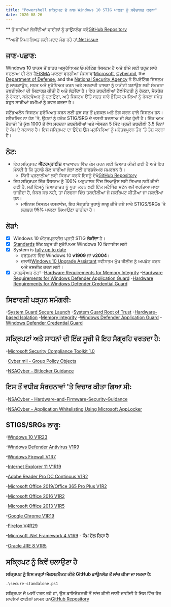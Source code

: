 ```yaml
---
title: "Powershell ਸਕ੍ਰਿਪਟ ਦੇ ਨਾਲ Windows 10 STIG ਪਾਲਣਾ ਨੂੰ ਸਵੈਚਾਲਤ ਕਰਨਾ"
date: 2020-08-26
---
```


** ਤੋਂ ਸਾਰੀਆਂ ਲੋੜੀਂਦੀਆਂ ਫਾਈਲਾਂ ਨੂੰ ਡਾਊਨਲੋਡ ਕਰੋ[GitHub Repository](https://github.com/simeononsecurity/Standalone-Windows-STIG-Script)

**ਅਸੀਂ ਨਿਮਨਲਿਖਤ ਲਈ ਮਦਦ ਮੰਗ ਰਹੇ ਹਾਂ[.Net issue](https://github.com/simeononsecurity/W10-Optimize-and-Harden/issues/3) 

## ਜਾਣ-ਪਛਾਣ:

Windows 10 ਬਾਕਸ ਤੋਂ ਬਾਹਰ ਅਸੁਰੱਖਿਅਤ ਓਪਰੇਟਿੰਗ ਸਿਸਟਮ ਹੈ ਅਤੇ ਬੀਮੇ ਲਈ ਬਹੁਤ ਸਾਰੇ ਬਦਲਾਅ ਦੀ ਲੋੜ ਹੈ[FISMA](https://www.cisa.gov/federal-information-security-modernization-act) ਪਾਲਣਾ
ਵਰਗੀਆਂ ਸੰਸਥਾਵਾਂ[Microsoft](https://microsoft.com), [Cyber.mil](https://public.cyber.mil), the [Department of Defense](https://dod.gov), and the [National Security Agency](https://www.nsa.gov/) ਨੇ ਓਪਰੇਟਿੰਗ ਸਿਸਟਮ ਨੂੰ ਲਾਕਡਾਊਨ, ਸਖ਼ਤ ਅਤੇ ਸੁਰੱਖਿਅਤ ਕਰਨ ਅਤੇ ਸਰਕਾਰੀ ਪਾਲਣਾ ਨੂੰ ਯਕੀਨੀ ਬਣਾਉਣ ਲਈ ਸੰਰਚਨਾ ਤਬਦੀਲੀਆਂ ਦੀ ਸਿਫ਼ਾਰਸ਼ ਕੀਤੀ ਹੈ ਅਤੇ ਲੋੜੀਂਦਾ ਹੈ। ਇਹ ਤਬਦੀਲੀਆਂ ਟੈਲੀਮੈਟਰੀ ਨੂੰ ਰੋਕਣਾ, ਮੈਕਰੋਜ਼ ਨੂੰ ਰੋਕਣਾ, ਬਲੋਟਵੇਅਰ ਨੂੰ ਹਟਾਉਣਾ, ਅਤੇ ਸਿਸਟਮ ਉੱਤੇ ਬਹੁਤ ਸਾਰੇ ਭੌਤਿਕ ਹਮਲਿਆਂ ਨੂੰ ਰੋਕਣਾ ਸਮੇਤ ਬਹੁਤ ਸਾਰੀਆਂ ਕਮੀਆਂ ਨੂੰ ਕਵਰ ਕਰਦਾ ਹੈ।

ਸਟੈਂਡਅਲੋਨ ਸਿਸਟਮ ਸੁਰੱਖਿਅਤ ਕਰਨ ਲਈ ਕੁਝ ਸਭ ਤੋਂ ਮੁਸ਼ਕਲ ਅਤੇ ਤੰਗ ਕਰਨ ਵਾਲੇ ਸਿਸਟਮ ਹਨ। ਸਵੈਚਲਿਤ ਨਾ ਹੋਣ 'ਤੇ, ਉਹਨਾਂ ਨੂੰ ਹਰੇਕ STIG/SRG ਦੇ ਦਸਤੀ ਬਦਲਾਅ ਦੀ ਲੋੜ ਹੁੰਦੀ ਹੈ। ਇੱਕ ਆਮ ਤੈਨਾਤੀ 'ਤੇ ਕੁੱਲ 1000 ਤੋਂ ਵੱਧ ਸੰਰਚਨਾ ਤਬਦੀਲੀਆਂ ਅਤੇ ਔਸਤਨ 5 ਮਿੰਟ ਪ੍ਰਤੀ ਤਬਦੀਲੀ 3.5 ਦਿਨਾਂ ਦੇ ਕੰਮ ਦੇ ਬਰਾਬਰ ਹੈ। ਇਸ ਸਕ੍ਰਿਪਟ ਦਾ ਉਦੇਸ਼ ਉਸ ਪ੍ਰਕਿਰਿਆ ਨੂੰ ਮਹੱਤਵਪੂਰਨ ਤੌਰ 'ਤੇ ਤੇਜ਼ ਕਰਨਾ ਹੈ।

## ਨੋਟ:

- ਇਹ ਸਕ੍ਰਿਪਟ **ਐਂਟਰਪ੍ਰਾਈਜ਼** ਵਾਤਾਵਰਨ ਵਿੱਚ ਕੰਮ ਕਰਨ ਲਈ ਤਿਆਰ ਕੀਤੀ ਗਈ ਹੈ ਅਤੇ ਇਹ ਮੰਨਦੀ ਹੈ ਕਿ ਤੁਹਾਡੇ ਕੋਲ ਸਾਰੀਆਂ ਲੋੜਾਂ ਲਈ ਹਾਰਡਵੇਅਰ ਸਮਰਥਨ ਹੈ।
  - ਨਿੱਜੀ ਪ੍ਰਣਾਲੀਆਂ ਲਈ ਕਿਰਪਾ ਕਰਕੇ ਇਸਨੂੰ ਦੇਖੋ[GitHub Repository](https://github.com/simeononsecurity/W10-Optimize-and-Harden)
- ਇਹ ਸਕ੍ਰਿਪਟ ਇੱਕ ਸਿਸਟਮ ਨੂੰ 100% ਅਨੁਪਾਲਨ ਵਿੱਚ ਲਿਆਉਣ ਲਈ ਤਿਆਰ ਨਹੀਂ ਕੀਤੀ ਗਈ ਹੈ, ਸਗੋਂ ਇਸਨੂੰ ਜ਼ਿਆਦਾਤਰ ਨੂੰ ਪੂਰਾ ਕਰਨ ਲਈ ਇੱਕ ਸਟੈਪਿੰਗ ਸਟੋਨ ਵਜੋਂ ਵਰਤਿਆ ਜਾਣਾ ਚਾਹੀਦਾ ਹੈ, ਜੇਕਰ ਸਭ ਨਹੀਂ, ਤਾਂ ਸੰਰਚਨਾ ਵਿੱਚ ਤਬਦੀਲੀਆਂ ਜੋ ਸਕਰਿਪਟ ਕੀਤੀਆਂ ਜਾ ਸਕਦੀਆਂ ਹਨ।
  - ਮਾਇਨਸ ਸਿਸਟਮ ਦਸਤਾਵੇਜ਼, ਇਹ ਸੰਗ੍ਰਹਿ ਤੁਹਾਨੂੰ ਲਾਗੂ ਕੀਤੇ ਗਏ ਸਾਰੇ STIGS/SRGs 'ਤੇ ਲਗਭਗ 95% ਪਾਲਣਾ ਲਿਆਉਣਾ ਚਾਹੀਦਾ ਹੈ।

## ਲੋੜਾਂ:
- [X] Windows 10 ਐਂਟਰਪ੍ਰਾਈਜ਼ ਪ੍ਰਤੀ STIG **ਲੋੜੀਂਦਾ** ਹੈ।
-[x] [Standards](https://docs.microsoft.com/en-us/windows-hardware/design/device-experiences/oem-highly-secure) ਇੱਕ ਬਹੁਤ ਹੀ ਸੁਰੱਖਿਅਤ Windows 10 ਡਿਵਾਈਸ ਲਈ
-[x] System is [fully up to date](https://support.microsoft.com/en-gb/help/4027667/windows-10-update)
  - ਵਰਤਮਾਨ ਵਿੱਚ Windows 10 **v1909** ਜਾਂ **v2004**।
  - ਚਲਾਓ[Windows 10 Upgrade Assistant](https://support.microsoft.com/en-us/help/3159635/windows-10-update-assistant) ਨਵੀਨਤਮ ਮੁੱਖ ਰੀਲੀਜ਼ ਨੂੰ ਅਪਡੇਟ ਕਰਨ ਅਤੇ ਤਸਦੀਕ ਕਰਨ ਲਈ।
- [X] ਹਾਰਡਵੇਅਰ ਲੋੜਾਂ
  -[Hardware Requirements for Memory Integrity](https://docs.microsoft.com/en-us/windows/security/threat-protection/device-guard/requirements-and-deployment-planning-guidelines-for-virtualization-based-protection-of-code-integrity#baseline-protections) 
  -[Hardware Requirements for Windows Defender Application Guard](https://docs.microsoft.com/en-us/windows/security/threat-protection/windows-defender-application-guard/reqs-wd-app-guard)
  -[Hardware Requirements for Windows Defender Credential Guard](https://docs.microsoft.com/en-us/windows/security/identity-protection/credential-guard/credential-guard-requirements)
  
## ਸਿਫਾਰਸ਼ੀ ਪੜ੍ਹਨ ਸਮੱਗਰੀ:
  -[System Guard Secure Launch](https://docs.microsoft.com/en-us/windows/security/threat-protection/windows-defender-system-guard/system-guard-secure-launch-and-smm-protection#requirements-met-by-system-guard-enabled-machines)
  -[System Guard Root of Trust](https://docs.microsoft.com/en-us/windows/security/threat-protection/windows-defender-system-guard/system-guard-how-hardware-based-root-of-trust-helps-protect-windows)
  -[Hardware-based Isolation](https://docs.microsoft.com/en-us/windows/security/threat-protection/microsoft-defender-atp/overview-hardware-based-isolation)
  -[Memory integrity](https://docs.microsoft.com/en-us/windows/security/threat-protection/device-guard/memory-integrity)
  -[Windows Defender Application Guard](https://docs.microsoft.com/en-us/windows/security/threat-protection/windows-defender-application-guard/wd-app-guard-overview)
  -[Windows Defender Credential Guard](https://docs.microsoft.com/en-us/windows/security/identity-protection/credential-guard/credential-guard-how-it-works)

## ਸਕ੍ਰਿਪਟਾਂ ਅਤੇ ਸਾਧਨਾਂ ਦੀ ਇੱਕ ਸੂਚੀ ਜੋ ਇਹ ਸੰਗ੍ਰਹਿ ਵਰਤਦਾ ਹੈ:

-[Microsoft Security Compliance Toolkit 1.0](https://www.microsoft.com/en-us/download/details.aspx?id=55319)

-[Cyber.mil - Group Policy Objects](https://public.cyber.mil/stigs/gpo/)

-[NSACyber - Bitlocker Guidance](https://github.com/nsacyber/BitLocker-Guidance)

## ਇਸ ਤੋਂ ਵਧੀਕ ਸੰਰਚਨਾਵਾਂ 'ਤੇ ਵਿਚਾਰ ਕੀਤਾ ਗਿਆ ਸੀ:

-[NSACyber - Hardware-and-Firmware-Security-Guidance](https://github.com/nsacyber/Hardware-and-Firmware-Security-Guidance)

-[NSACyber - Application Whitelisting Using Microsoft AppLocker](https://apps.nsa.gov/iad/library/ia-guidance/tech-briefs/application-whitelisting-using-microsoft-applocker.cfm)

## STIGS/SRGs ਲਾਗੂ:
 
-[Windows 10 V1R23](https://dl.dod.cyber.mil/wp-content/uploads/stigs/zip/U_MS_Windows_10_V1R23_STIG.zip)

-[Windows Defender Antivirus V1R9](https://dl.dod.cyber.mil/wp-content/uploads/stigs/zip/U_MS_Windows_Defender_Antivirus_V1R9_STIG.zip)

-[Windows Firewall V1R7](https://dl.dod.cyber.mil/wp-content/uploads/stigs/zip/U_Windows_Firewall_V1R7_STIG.zip)

-[Internet Explorer 11 V1R19](https://dl.dod.cyber.mil/wp-content/uploads/stigs/zip/U_MS_IE11_V1R19_STIG.zip)

-[Adobe Reader Pro DC Continous V1R2](https://dl.dod.cyber.mil/wp-content/uploads/stigs/zip/U_Adobe_Acrobat_Pro_DC_Continuous_V1R2_STIG.zip)

-[Microsoft Office 2019/Office 365 Pro Plus V1R2](https://dl.dod.cyber.mil/wp-content/uploads/stigs/zip/U_MS_Office_365_ProPlus_V1R2_STIG.zip)

-[Microsoft Office 2016 V1R2](https://dl.dod.cyber.mil/wp-content/uploads/stigs/pdf/U_Microsoft_Office_2016_V1R2_Overview.pdf)

-[Microsoft Office 2013 V1R5](https://dl.dod.cyber.mil/wp-content/uploads/stigs/zip/U_MicrosoftOffice2013_V1R5_Overview.zip)

-[Google Chrome V1R19](https://dl.dod.cyber.mil/wp-content/uploads/stigs/zip/U_Google_Chrome_V1R19_STIG.zip)

-[Firefox V4R29](https://dl.dod.cyber.mil/wp-content/uploads/stigs/zip/U_MOZ_FireFox_V4R29_STIG.zip)

-[Microsoft .Net Framework 4 V1R9](https://dl.dod.cyber.mil/wp-content/uploads/stigs/zip/U_MS_DotNet_Framework_4-0_V1R9_STIG.zip) - **ਕੰਮ ਚੱਲ ਰਿਹਾ ਹੈ**

-[Oracle JRE 8 V1R5](https://dl.dod.cyber.mil/wp-content/uploads/stigs/zip/U_Oracle_JRE_8_Windows_V1R5_STIG.zip)

## ਸਕ੍ਰਿਪਟ ਨੂੰ ਕਿਵੇਂ ਚਲਾਉਣਾ ਹੈ

**ਸਕ੍ਰਿਪਟ ਨੂੰ ਇਸ ਤਰ੍ਹਾਂ ਐਕਸਟਰੈਕਟ ਕੀਤੇ GitHub ਡਾਊਨਲੋਡ ਤੋਂ ਲਾਂਚ ਕੀਤਾ ਜਾ ਸਕਦਾ ਹੈ:**
```
.\secure-standalone.ps1
```
ਸਕ੍ਰਿਪਟ ਜੋ ਅਸੀਂ ਵਰਤ ਰਹੇ ਹਾਂ, ਉਸ ਡਾਇਰੈਕਟਰੀ ਤੋਂ ਲਾਂਚ ਕੀਤੀ ਜਾਣੀ ਚਾਹੀਦੀ ਹੈ ਜਿਸ ਵਿੱਚ ਹੋਰ ਸਾਰੀਆਂ ਫਾਈਲਾਂ ਸ਼ਾਮਲ ਹਨ[GitHub Repository](https://github.com/simeononsecurity/Standalone-Windows-STIG-Script)
